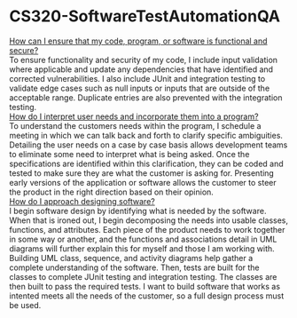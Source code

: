 # CS320-SoftwareTestAutomationQA
<ins>How can I ensure that my code, program, or software is functional and secure?</ins>  
To ensure functionality and security of my code, I include input validation where applicable and update any dependencies that have identified and corrected vulnerabilities.  I also include JUnit and integration testing to validate edge cases such as null inputs or inputs that are outside of the acceptable range.  Duplicate entries are also prevented with the integration testing.  
<ins>How do I interpret user needs and incorporate them into a program?</ins>  
To understand the customers needs within the program, I schedule a meeting in which we can talk back and forth to clarify specific ambiguities.  Detailing the user needs on a case by case basis allows development teams to eliminate some need to interpret what is being asked.  Once the specifications are identified within this clarification, they can be coded and tested to make sure they are what the customer is asking for.  Presenting early versions of the application or software allows the customer to steer the product in the right direction based on their opinion.  
<ins>How do I approach designing software?</ins>  
I begin software design by identifying what is needed by the software.  When that is ironed out, I begin decomposing the needs into usable classes, functions, and attributes.  Each piece of the product needs to work together in some way or another, and the functions and associations detail in UML diagrams will further explain this for myself and those I am working with.  Building UML class, sequence, and activity diagrams help gather a complete understanding of the software.  Then, tests are built for the classes to complete JUnit testing and integration testing.  The classes are then built to pass the required tests.  I want to build software that works as intented meets all the needs of the customer, so a full design process must be used.
